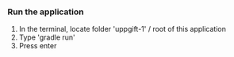 ### Run the application
1. In the terminal, locate folder 'uppgift-1' / root of this application
2. Type 'gradle run'
3. Press enter